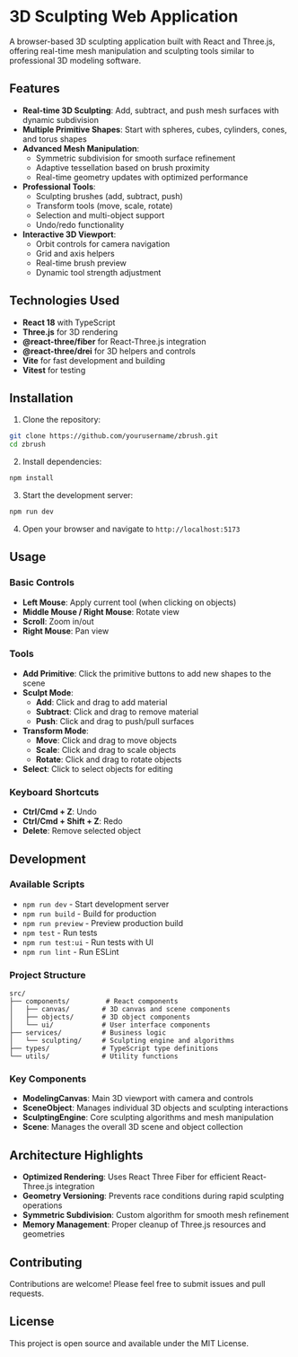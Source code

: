 # 3D Sculpting Web Application

A browser-based 3D sculpting application built with React and Three.js, offering real-time mesh manipulation and sculpting tools similar to professional 3D modeling software.

## Features

- **Real-time 3D Sculpting**: Add, subtract, and push mesh surfaces with dynamic subdivision
- **Multiple Primitive Shapes**: Start with spheres, cubes, cylinders, cones, and torus shapes
- **Advanced Mesh Manipulation**:
  - Symmetric subdivision for smooth surface refinement
  - Adaptive tessellation based on brush proximity
  - Real-time geometry updates with optimized performance
- **Professional Tools**:
  - Sculpting brushes (add, subtract, push)
  - Transform tools (move, scale, rotate)
  - Selection and multi-object support
  - Undo/redo functionality
- **Interactive 3D Viewport**:
  - Orbit controls for camera navigation
  - Grid and axis helpers
  - Real-time brush preview
  - Dynamic tool strength adjustment

## Technologies Used

- **React 18** with TypeScript
- **Three.js** for 3D rendering
- **@react-three/fiber** for React-Three.js integration
- **@react-three/drei** for 3D helpers and controls
- **Vite** for fast development and building
- **Vitest** for testing

## Installation

1. Clone the repository:
```bash
git clone https://github.com/yourusername/zbrush.git
cd zbrush
```

2. Install dependencies:
```bash
npm install
```

3. Start the development server:
```bash
npm run dev
```

4. Open your browser and navigate to `http://localhost:5173`

## Usage

### Basic Controls

- **Left Mouse**: Apply current tool (when clicking on objects)
- **Middle Mouse / Right Mouse**: Rotate view
- **Scroll**: Zoom in/out
- **Right Mouse**: Pan view

### Tools

- **Add Primitive**: Click the primitive buttons to add new shapes to the scene
- **Sculpt Mode**:
  - **Add**: Click and drag to add material
  - **Subtract**: Click and drag to remove material
  - **Push**: Click and drag to push/pull surfaces
- **Transform Mode**:
  - **Move**: Click and drag to move objects
  - **Scale**: Click and drag to scale objects
  - **Rotate**: Click and drag to rotate objects
- **Select**: Click to select objects for editing

### Keyboard Shortcuts

- **Ctrl/Cmd + Z**: Undo
- **Ctrl/Cmd + Shift + Z**: Redo
- **Delete**: Remove selected object

## Development

### Available Scripts

- `npm run dev` - Start development server
- `npm run build` - Build for production
- `npm run preview` - Preview production build
- `npm test` - Run tests
- `npm run test:ui` - Run tests with UI
- `npm run lint` - Run ESLint

### Project Structure

```
src/
├── components/         # React components
│   ├── canvas/        # 3D canvas and scene components
│   ├── objects/       # 3D object components
│   └── ui/            # User interface components
├── services/          # Business logic
│   └── sculpting/     # Sculpting engine and algorithms
├── types/             # TypeScript type definitions
└── utils/             # Utility functions
```

### Key Components

- **ModelingCanvas**: Main 3D viewport with camera and controls
- **SceneObject**: Manages individual 3D objects and sculpting interactions
- **SculptingEngine**: Core sculpting algorithms and mesh manipulation
- **Scene**: Manages the overall 3D scene and object collection

## Architecture Highlights

- **Optimized Rendering**: Uses React Three Fiber for efficient React-Three.js integration
- **Geometry Versioning**: Prevents race conditions during rapid sculpting operations
- **Symmetric Subdivision**: Custom algorithm for smooth mesh refinement
- **Memory Management**: Proper cleanup of Three.js resources and geometries

## Contributing

Contributions are welcome! Please feel free to submit issues and pull requests.

## License

This project is open source and available under the MIT License.
